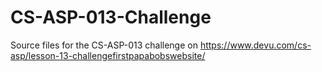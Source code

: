 # CS-ASP-013-Challenge
Source files for the CS-ASP-013 challenge on https://www.devu.com/cs-asp/lesson-13-challengefirstpapabobswebsite/
